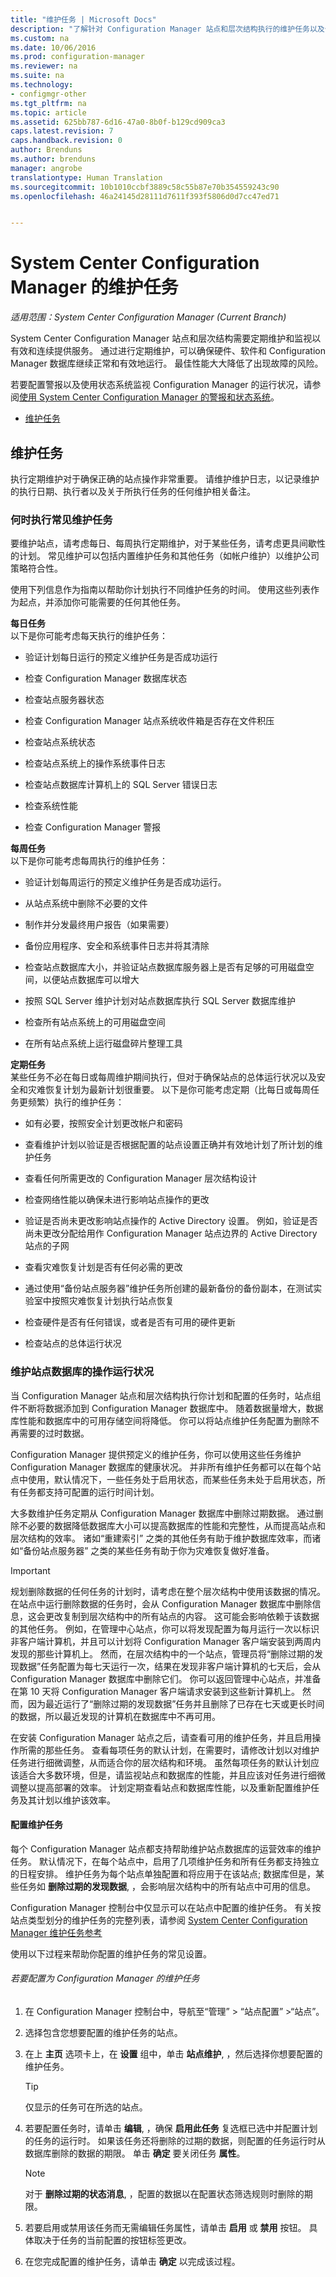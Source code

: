 ```yaml
---
title: "维护任务 | Microsoft Docs"
description: "了解针对 Configuration Manager 站点和层次结构执行的维护任务以及何时执行它们。"
ms.custom: na
ms.date: 10/06/2016
ms.prod: configuration-manager
ms.reviewer: na
ms.suite: na
ms.technology:
- configmgr-other
ms.tgt_pltfrm: na
ms.topic: article
ms.assetid: 625bb787-6d16-47a0-8b0f-b129cd909ca3
caps.latest.revision: 7
caps.handback.revision: 0
author: Brenduns
ms.author: brenduns
manager: angrobe
translationtype: Human Translation
ms.sourcegitcommit: 10b1010ccbf3889c58c55b87e70b354559243c90
ms.openlocfilehash: 46a24145d28111d7611f393f5806d0d7cc47ed71


---
```

# <a name="maintenance-tasks-for-system-center-configuration-manager"></a>System Center Configuration Manager 的维护任务

*适用范围：System Center Configuration Manager (Current Branch)*

System Center Configuration Manager 站点和层次结构需要定期维护和监视以有效和连续提供服务。 通过进行定期维护，可以确保硬件、软件和 Configuration Manager 数据库继续正常和有效地运行。 最佳性能大大降低了出现故障的风险。  

 若要配置警报以及使用状态系统监视 Configuration Manager 的运行状况，请参阅[使用 System Center Configuration Manager 的警报和状态系统](../../../core/servers/manage/use-alerts-and-the-status-system.md)。  

-   [维护任务](#bkmk_MTs)  

##  <a name="a-namebkmkmtsa-maintenance-tasks"></a><a name="bkmk_MTs"></a>维护任务  
 执行定期维护对于确保正确的站点操作非常重要。 请维护维护日志，以记录维护的执行日期、执行者以及关于所执行任务的任何维护相关备注。  

### <a name="when-to-perform-common-maintenance-tasks"></a>何时执行常见维护任务  
 要维护站点，请考虑每日、每周执行定期维护，对于某些任务，请考虑更具间歇性的计划。 常见维护可以包括内置维护任务和其他任务（如帐户维护）以维护公司策略符合性。  

 使用下列信息作为指南以帮助你计划执行不同维护任务的时间。 使用这些列表作为起点，并添加你可能需要的任何其他任务。  

**每日任务**   
以下是你可能考虑每天执行的维护任务：  

-   验证计划每日运行的预定义维护任务是否成功运行  

-   检查 Configuration Manager 数据库状态  

-   检查站点服务器状态  

-   检查 Configuration Manager 站点系统收件箱是否存在文件积压  

-   检查站点系统状态  

-   检查站点系统上的操作系统事件日志  

-   检查站点数据库计算机上的 SQL Server 错误日志  

-   检查系统性能  

-   检查 Configuration Manager 警报  

**每周任务**   
以下是你可能考虑每周执行的维护任务：  

-   验证计划每周运行的预定义维护任务是否成功运行。  

-   从站点系统中删除不必要的文件  

-   制作并分发最终用户报告（如果需要）  

-   备份应用程序、安全和系统事件日志并将其清除  

-   检查站点数据库大小，并验证站点数据库服务器上是否有足够的可用磁盘空间，以便站点数据库可以增大  

-   按照 SQL Server 维护计划对站点数据库执行 SQL Server 数据库维护  

-   检查所有站点系统上的可用磁盘空间  

-   在所有站点系统上运行磁盘碎片整理工具  

**定期任务**   
某些任务不必在每日或每周维护期间执行，但对于确保站点的总体运行状况以及安全和灾难恢复计划为最新计划很重要。 以下是你可能考虑定期（比每日或每周任务更频繁）执行的维护任务：  

-   如有必要，按照安全计划更改帐户和密码  

-   查看维护计划以验证是否根据配置的站点设置正确并有效地计划了所计划的维护任务  

-   查看任何所需更改的 Configuration Manager 层次结构设计  

-   检查网络性能以确保未进行影响站点操作的更改  

-   验证是否尚未更改影响站点操作的 Active Directory 设置。 例如，验证是否尚未更改分配给用作 Configuration Manager 站点边界的 Active Directory 站点的子网  

-   查看灾难恢复计划是否有任何必需的更改  

-   通过使用“备份站点服务器”维护任务所创建的最新备份的备份副本，在测试实验室中按照灾难恢复计划执行站点恢复  

-   检查硬件是否有任何错误，或者是否有可用的硬件更新  

-   检查站点的总体运行状况  

###  <a name="a-namebkmkusemtsa-maintain-the-operational-health-of-your-site-database"></a><a name="BKMK_UseMTs"></a>维护站点数据库的操作运行状况  
 当 Configuration Manager 站点和层次结构执行你计划和配置的任务时，站点组件不断将数据添加到 Configuration Manager 数据库中。 随着数据量增大，数据库性能和数据库中的可用存储空间将降低。 你可以将站点维护任务配置为删除不再需要的过时数据。  

 Configuration Manager 提供预定义的维护任务，你可以使用这些任务维护 Configuration Manager 数据库的健康状况。 并非所有维护任务都可以在每个站点中使用，默认情况下，一些任务处于启用状态，而某些任务未处于启用状态，所有任务都支持可配置的运行时间计划。  

 大多数维护任务定期从 Configuration Manager 数据库中删除过期数据。 通过删除不必要的数据降低数据库大小可以提高数据库的性能和完整性，从而提高站点和层次结构的效率。 诸如“重建索引” 之类的其他任务有助于维护数据库效率，而诸如“备份站点服务器”  之类的某些任务有助于你为灾难恢复做好准备。  

> [!IMPORTANT]  
>  规划删除数据的任何任务的计划时，请考虑在整个层次结构中使用该数据的情况。 在站点中运行删除数据的任务时，会从 Configuration Manager 数据库中删除信息，这会更改复制到层次结构中的所有站点的内容。 这可能会影响依赖于该数据的其他任务。 例如，在管理中心站点，你可以将发现配置为每月运行一次以标识非客户端计算机，并且可以计划将 Configuration Manager 客户端安装到两周内发现的那些计算机上。 然而，在层次结构中的一个站点，管理员将“删除过期的发现数据”任务配置为每七天运行一次，结果在发现非客户端计算机的七天后，会从 Configuration Manager 数据库中删除它们。 你可以返回管理中心站点，并准备在第 10 天将 Configuration Manager 客户端请求安装到这些新计算机上。 然而，因为最近运行了“删除过期的发现数据”任务并且删除了已存在七天或更长时间的数据，所以最近发现的计算机在数据库中不再可用。  

在安装 Configuration Manager 站点之后，请查看可用的维护任务，并且启用操作所需的那些任务。 查看每项任务的默认计划，在需要时，请修改计划以对维护任务进行细微调整，从而适合你的层次结构和环境。 虽然每项任务的默认计划应该适合大多数环境，但是，请监视站点和数据库的性能，并且应该对任务进行细微调整以提高部署的效率。 计划定期查看站点和数据库性能，以及重新配置维护任务及其计划以维护该效率。  

#### <a name="configure-maintenance-tasks"></a>配置维护任务  
 每个 Configuration Manager 站点都支持帮助维护站点数据库的运营效率的维护任务。 默认情况下，在每个站点中，启用了几项维护任务和所有任务都支持独立的日程安排。 维护任务为每个站点单独配置和将应用于在该站点; 数据库但是，某些任务如 **删除过期的发现数据**, ，会影响层次结构中的所有站点中可用的信息。  

 Configuration Manager 控制台中仅显示可以在站点中配置的维护任务。 有关按站点类型划分的维护任务的完整列表，请参阅 [System Center Configuration Manager 维护任务参考](../../../core/servers/manage/reference-for-maintenance-tasks.md)  

 使用以下过程来帮助你配置的维护任务的常见设置。  

###### <a name="to-configure-maintenance-tasks-for-configuration-manager"></a>若要配置为 Configuration Manager 的维护任务  

1.  在 Configuration Manager 控制台中，导航至“管理” > “站点配置” >“站点”。  

2.  选择包含您想要配置的维护任务的站点。  

3.  在上 **主页** 选项卡上，在 **设置** 组中，单击 **站点维护**, ，然后选择你想要配置的维护任务。  

    > [!TIP]  
    >  仅显示的任务可在所选的站点。  

4.  若要配置任务时，请单击 **编辑**, ，确保 **启用此任务** 复选框已选中并配置计划的任务的运行时。 如果该任务还将删除的过期的数据，则配置的任务运行时从数据库删除的数据的期限。 单击 **确定** 要关闭任务 **属性**。  

    > [!NOTE]  
    >  对于 **删除过期的状态消息**, ，配置的数据以在配置状态筛选规则时删除的期限。  

5.  若要启用或禁用该任务而无需编辑任务属性，请单击 **启用** 或 **禁用** 按钮。 具体取决于任务的当前配置的按钮标签更改。  

6.  在您完成配置的维护任务，请单击 **确定** 以完成该过程。



<!--HONumber=Dec16_HO3-->


